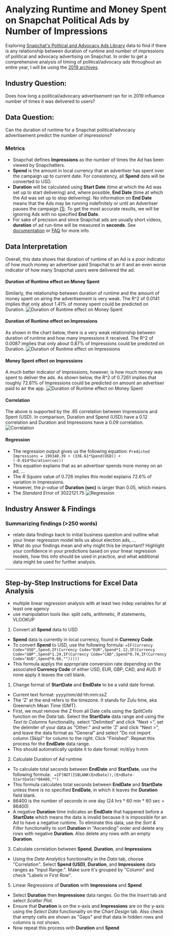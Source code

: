 # Analyzing Runtime and Money Spent on Snapchat Political Ads by Number of Impressions
Exploring [Snapchat's Political and Advocacy Ads Library](https://www.snap.com/en-US/political-ads/) data to find if there is any relationship between duration of runtime and number of impressions of political and advocacy advertising on Snapchat.
In order to get a comprehensive analysis of timing of political/advocacy ads throughout an entire year, I will be using the [2019 archives](https://github.com/CamilaCamacho/timing_of_impressions_snapchat_political_ads/blob/master/PoliticalAds.csv).

## Industry Question:
Does how long a political/advocacy advertisement ran for in 2019 influence number of times it was delivered to users?

## Data Question:
Can the duration of runtime for a Snapchat political/advocacy advertisement predict the number of impressions? 

### Metrics 
* Snapchat defines **Impressions** as the number of times the Ad has been viewed by Snapchatters. 
* **Spend** is the amount in local currency that an advertiser has spent over the campaign up to current date. For consistency, all **Spend** data will be converted to USD. 
* **Duration** will be calculated using **Start Date** (time at which the Ad was set up to start delivering) and, where possible, **End Date** (time at which the Ad was set up to stop delivering). No information on **End Date** means that the Ads may be running indefinitely or until an Advertiser pauses the campaign [(1)](https://businesshelp.snapchat.com/en-US/article/political-ads-library). To get the most accurate results, we will be ignoring Ads with no specified **End Date**.
* For sake of precision and since Snapchat ads are usually short videos, **duration** of ad run-time will be measured in **seconds**.
See [documentation](https://github.com/CamilaCamacho/timing_of_impressions_snapchat_political_ads/blob/master/2019PoliticalAds_readme.txt) or [FAQ](https://businesshelp.snapchat.com/en-US/article/political-ads-library) for more info.

## Data Interpretation
Overall, this data shows that duration of runtime of an Ad is a poor indicator of how much money an advertiser paid Snapchat to air it and an even worse indicator of how many Snapchat users were delivered the ad. 

#### Duration of Runtime effect on Money Spent
Similarly, the relationship between duration of runtime and the amount of money spent on airing the advertisement is very weak. The R^2 of 0.0141 implies that only about 1.41% of money spent could be predicted on Duration. 
![Duration of Runtime effect on Money Spent](https://github.com/CamilaCamacho/timing_of_impressions_snapchat_political_ads/blob/master/data_visualizations/Duration%20on%20Spend.png)
#### Duration of Runtime effect on Impressions
As shown in the chart below, there is a very weak relationship between duration of runtime and how many impressions it received. The R^2 of 0.0087 implies that only about 0.87% of Impressions could be predicted on Duration. 
![Duration of Runtime effect on Impressions](https://github.com/CamilaCamacho/timing_of_impressions_snapchat_political_ads/blob/master/data_visualizations/Duration%20on%20Impressions.png)
#### Money Spent effect on Impressions
A much better indicator of Impressions, however, is how much money was spent to deliver the ads. As shown below, the R^2 of 0.7261 implies that roughly 72.61% of Impressions could be predicted on amount an advertiser paid to air the app. 
![Duration of Runtime effect on Money Spent](https://github.com/CamilaCamacho/timing_of_impressions_snapchat_political_ads/blob/master/data_visualizations/Spend%20on%20Impressions.png)
#### Correlation
The above is supported by the .85 correlation between Impressions and Spent (USD). In comparison, Duration and Spend (USD) have a 0.12 correlation and Duration and Impressions have a 0.09 correlation.
![Correlation](https://github.com/CamilaCamacho/timing_of_impressions_snapchat_political_ads/blob/master/data_visualizations/Correlation.png)
#### Regression
* The regression output gives us the following equation:
```Predicted Impressions = 199340.39 + (336.61*Spend(USD)) + (-0.014*Duration(sec))```
* This equation explains that as an advertiser spends more money on an ad, ... 
* The _R Square_ value of 0.726 implies this model explains 72.6% of variation in Impressions. 
* However, the _p-value_ of **Duration (sec)** is larger than 0.05, which means 
* The _Standard Error_ of 3022121.75 
![Regression](https://github.com/CamilaCamacho/timing_of_impressions_snapchat_political_ads/blob/master/data_visualizations/Regression.png)

## Industry Answer & Findings
### Summarizing findings (>250 words)

* relate data findings back to initial business question and outline what your linear regression model tells us about election ads, ... 
* What do your findings mean and why might this be important? Highlight your confidence in your predictions based on your linear regression models, how this info should be used in practice, and what additional data might be used for further analysis. 

--- 

## Step-by-Step Instructions for Excel Data Analysis
* multiple linear  regression analysis with at least two indep variables for at least one agency 
* use manipulation tools like: split cells, arithmetic, If statements, VLOOKUP

1. Convert all **Spend** data to USD
* **Spend** data is currently in local currency, found in **Currency Code**.
* To convert **Spend** to USD, use the following formula:
```=IF(Currency Code="USD",Spend,IF(Currency Code="EUR",Spend*1.12,IF(Currency Code="GBP",Spend*1.29,IF(Currency Code="CAD",Spend*0.74,IF(Currency Code="AUD",Spend*0.66,"")))))```
* This formula applys the appropriate conversion rate depending on the associated **Currency Code** of either USD, EUR, GBP, CAD, and AUD. If none apply it leaves the cell blank.

1. Change format of **StartDate** and **EndDate** to be a valid date format.
* Current text format: yyyy/mm/dd hh:mm:ssZ 
* The 'Z' at the end refers to the timezone. It stands for Zulu time, aka Greenwich Mean Time (GMT).
* First, we must remove the Z from all Date cells using the _SplitCells_ function on the _Data_ tab. 
Select the **StartDate** data range and using the _Text to Columns_ functionality, select "Delimited" and click "Next >", set the delimiter of your data as "Other:" and write 'Z' and click "Next >", and leave the data format as "General" and select "Do not import column (Skip)" for column to the right. Click "Finished". Repeat this process for the **EndDate** data range.
* This should automatically update it to date format: m/d/yy h:mm 

2. Calculate Duration of Ad runtime
* To calculate total seconds between **EndDate** and **StartDate**, use the following formula:
``` =IF(NOT(ISBLANK(EndDate)),(EndDate-StartDate)*86400,"")```
* This formula calculates total seconds between **EndDate** and **StartDate** unless there is no specified **EndDate**, in which it leaves the **Duration** field blank. 
* 86400 is the number of seconds in one day (24 hrs * 60 min * 60 sec = 86400)
* A negative **Duration** time indicates an **EndDate** that happened before a **StartDate** which means the data is invalid because it is impossible for an Ad to have a negative runtime. To eliminate this data, use the _Sort & Filter_ functionality to sort **Duration** in "Ascending" order and delete any rows with negative **Duration**. Also delete any rows with an empty **Duration**.

3. Calculate correlation between **Spend**, **Duration**, and **Impressions**
* Using the _Data Analytics_ functionality in the _Data_ tab, choose "Correlation". Select **Spend (USD)**, **Duration**, and **Impressions** data ranges as "Input Range:". Make sure it's grouped by "Column" and check "Labels in First Row".

5. Linear Regressions of **Duration** with **Impressions** and **Spend**
* Select **Duration** then **Impressions** data ranges. Go the the _Insert_ tab and select _Scatter Plot_. 
* Ensure that **Duration** is on the x-axis and **Impressions** are on the y-axis using the _Select Data_ functionality on the _Chart Design_ tab. Also check that empty cells are shown as "Gaps" and that data in hidden rows and columns is not shown. 
* Now repeat this process with **Duration** and **Spend**
